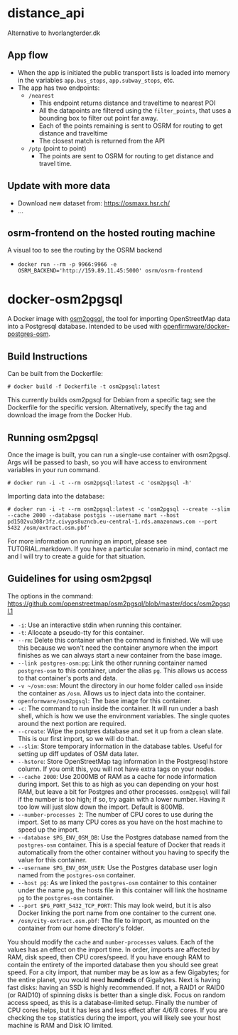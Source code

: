# distance_api

Alternative to hvorlangterder.dk

## App flow

* When the app is initiated the public transport lists is loaded into memory in the variables `app.bus_stops`, `app.subway_stops`, etc.
* The app has two endpoints:
  * `/nearest`
    * This endpoint returns distance and traveltime to nearest POI
    * All the datapoints are filtered using the `filter_points`, that uses a bounding box to filter out point far away.
    * Each of the points remaining is sent to OSRM for routing to get distance and traveltime
    * The closest match is returned from the API
  * `/ptp` (point to point)
    * The points are sent to OSRM for routing to get distance and travel time.

## Update with more data

* Download new dataset from: https://osmaxx.hsr.ch/
* ...

## osrm-frontend on the hosted routing machine

A visual too to see the routing by the OSRM backend

* `docker run --rm -p 9966:9966 -e OSRM_BACKEND='http://159.89.11.45:5000' osrm/osrm-frontend`

# docker-osm2pgsql

A Docker image with [osm2pgsql](https://github.com/openstreetmap/osm2pgsql), the tool for importing OpenStreetMap data into a Postgresql database. Intended to be used with [openfirmware/docker-postgres-osm](https://github.com/openfirmware/docker-postgres-osm).

## Build Instructions

Can be built from the Dockerfile:

    # docker build -f Dockerfile -t osm2pgsql:latest

This currently builds osm2pgsql for Debian from a specific tag; see the Dockerfile for the specific version. Alternatively, specify the tag and download the image from the Docker Hub.

## Running osm2pgsql

Once the image is built, you can run a single-use container with osm2pgsql. Args will be passed to bash, so you will have access to environment variables in your run command.

    # docker run -i -t --rm osm2pgsql:latest -c 'osm2pgsql -h'

Importing data into the database:

    # docker run -i -t --rm osm2pgsql:latest -c 'osm2pgsql --create --slim --cache 2000 --database postgis --username mart --host pd1502vu308r3fz.civyps8uzncb.eu-central-1.rds.amazonaws.com --port 5432 /osm/extract.osm.pbf'

For more information on running an import, please see TUTORIAL.markdown. If you have a particular scenario in mind, contact me and I will try to create a guide for that situation.

## Guidelines for using osm2pgsql

The options in the command:
https://github.com/openstreetmap/osm2pgsql/blob/master/docs/osm2pgsql.1

* `-i`: Use an interactive stdin when running this container.
* `-t`: Allocate a pseudo-tty for this container.
* `--rm`: Delete this container when the command is finished. We will use this because we won't need the container anymore when the import finishes as we can always start a new container from the base image.
* `--link postgres-osm:pg`: Link the other running container named `postgres-osm` to this container, under the alias `pg`. This allows us access to that container's ports and data.
* `-v ~/osm:osm`: Mount the directory in our home folder called `osm` inside the container as `/osm`. Allows us to inject data into the container.
* `openformware/osm2pgsql`: The base image for this container.
* `-c`: The command to run inside the container. It will run under a bash shell, which is how we use the environment variables. The single quotes around the next portion are required.
* `--create`: Wipe the postgres database and set it up from a clean slate. This is our first import, so we will do that.
* `--slim`: Store temporary information in the database tables. Useful for setting up diff updates of OSM data later.
* `--hstore`: Store OpenStreetMap tag information in the Postgresql hstore column. If you omit this, you will not have extra tags on your nodes.
* `--cache 2000`: Use 2000MB of RAM as a cache for node information during import. Set this to as high as you can depending on your host RAM, but leave a bit for Postgres and other processes. `osm2pgsql` will fail if the number is too high; if so, try again with a lower number. Having it too low will just slow down the import. Default is 800MB.
* `--number-processes 2`: The number of CPU cores to use during the import. Set to as many CPU cores as you have on the host machine to speed up the import.
* `--database $PG_ENV_OSM_DB`: Use the Postgres database named from the `postgres-osm` container. This is a special feature of Docker that reads it automatically from the other container without you having to specify the value for this container.
* `--username $PG_ENV_OSM_USER`: Use the Postgres database user login named from the `postgres-osm` container.
* `--host pg`: As we linked the `postgres-osm` container to this container under the name `pg`, the hosts file in this container will link the hostname `pg` to the `postgres-osm` container.
* `--port $PG_PORT_5432_TCP_PORT`: This may look weird, but it is also Docker linking the port name from one container to the current one.
* `/osm/city-extract.osm.pbf`: The file to import, as mounted on the container from our home directory's folder.

You should modify the `cache` and `number-processes` values. Each of the values has an effect on the import time. In order, imports are affected by RAM, disk speed, then CPU cores/speed. If you have enough RAM to contain the entirety of the imported database then you should see great speed. For a city import, that number may be as low as a few Gigabytes; for the entire planet, you would need **hundreds** of Gigabytes. Next is having fast disks: having an SSD is highly recommended. If not, a RAID1 or RAID0 (or RAID10) of spinning disks is better than a single disk. Focus on random access speed, as this is a database-limited setup. Finally the number of CPU cores helps, but it has less and less effect after 4/6/8 cores. If you are checking the `top` statistics during the import, you will likely see your host machine is RAM and Disk IO limited.